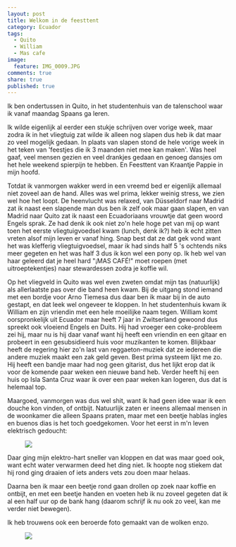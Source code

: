 ```yaml
---
layout: post
title: Welkom in de feesttent
category: Ecuador
tags: 
  - Quito
  - William
  - Mas cafe
image: 
  feature: IMG_0009.JPG
comments: true
share: true
published: true
---
```


Ik ben ondertussen in Quito, in het studentenhuis van de talenschool waar ik vanaf maandag Spaans ga leren.

<!--more-->

Ik wilde eigenlijk al eerder een stukje schrijven over vorige week, maar zodra ik in het vliegtuig zat wilde ik alleen nog slapen dus heb ik dat maar zo veel mogelijk gedaan. In plaats van slapen stond de hele vorige week in het teken van 'feestjes die ik 3 maanden niet mee kan maken'. Was heel gaaf, veel mensen gezien en veel drankjes gedaan en genoeg dansjes om het hele weekend spierpijn te hebben. En Feesttent van Kraantje Pappie in mijn hoofd.

Totdat ik vanmorgen wakker werd in een vreemd bed er eigenlijk allemaal niet zoveel aan de hand. Alles was wel prima, lekker weinig stress, we zien wel hoe het loopt. De heenvlucht was relaxed, van Düsseldorf naar Madrid zat ik naast een slapende man dus ben ik zelf ook maar gaan slapen, en van Madrid naar Quito zat ik naast een Ecuadoriaans vrouwtje dat geen woord Engels sprak. Ze had denk ik ook niet zo'n hele hoge pet van mij op want toen het eerste vliegtuigvoedsel kwam (lunch, denk ik?) heb ik echt zitten vreten alsof mijn leven er vanaf hing. Snap best dat ze dat gek vond want het was klefferig vliegtuigvoedsel, maar ik had sinds half 5 's ochtends niks meer gegeten en het was half 3 dus ik kon wel een pony op. Ik heb wel van haar geleerd dat je heel hard "¡MAS CAFÉ!" moet roepen (met uitroeptekentjes) naar stewardessen zodra je koffie wil.

Op het vliegveld in Quito was wel even zweten omdat mijn tas (natuurlijk) als allerlaatste pas over die band heen kwam. Bij de uitgang stond iemand met een bordje voor Arno Tiemesa dus daar ben ik maar bij in de auto gestapt, en dat leek wel ongeveer te kloppen. In het studentenhuis kwam ik William en zijn vriendin met een hele moeilijke naam tegen. William komt oorspronkelijk uit Ecuador maar heeft 7 jaar in Zwitserland gewoond dus spreekt ook vloeiend Engels en Duits. Hij had vroeger een coke-probleem zei hij, maar nu is hij daar vanaf want hij heeft een vriendin en een gitaar en probeert in een gesubsidieerd huis voor muzikanten te komen. Blijkbaar heeft de regering hier zo'n last van reggaeton-muziek dat ze iedereen die andere muziek maakt een zak geld geven. Best prima systeem lijkt me zo. Hij heeft een bandje maar had nog geen gitarist, dus het lijkt erop dat ik voor de komende paar weken een nieuwe band heb. Verder heeft hij een huis op Isla Santa Cruz waar ik over een paar weken kan logeren, dus dat is helemaal top.

Maargoed, vanmorgen was dus wel shit, want ik had geen idee waar ik een douche kon vinden, of ontbijt. Natuurlijk zaten er ineens allemaal mensen in de woonkamer die alleen Spaans praten, maar met een beetje hablas ingles en buenos dias is het toch goedgekomen. Voor het eerst in m'n leven elektrisch gedoucht:

<figure>
<a href="{{ site.url }}/images/Quito/IMG_0019.JPG"><img src="{{ site.url }}/images/Quito/IMG_0019.JPG"></a>
</figure>

Daar ging mijn elektro-hart sneller van kloppen en dat was maar goed ook, want echt water verwarmen deed het ding niet. Ik hoopte nog stiekem dat hij rond ging draaien of iets anders vets zou doen maar helaas.

Daarna ben ik maar een beetje rond gaan drollen op zoek naar koffie en ontbijt, en met een beetje handen en voeten heb ik nu zoveel gegeten dat ik al een half uur op de bank hang (daarom schrijf ik nu ook zo veel, kan me verder niet bewegen). 

Ik heb trouwens ook een beroerde foto gemaakt van de wolken enzo.

<figure>
<a href="{{ site.url }}/images/Quito/IMG_0022.JPG"><img src="{{ site.url }}/images/Quito/IMG_0022.JPG"></a>
</figure>